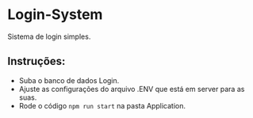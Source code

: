 # Login-System

Sistema de login simples.

## Instruções:
- Suba o banco de dados Login.
- Ajuste as configurações do arquivo .ENV que está em server para as suas.
- Rode o código `npm run start` na pasta Application.
